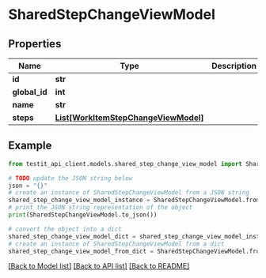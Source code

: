 # SharedStepChangeViewModel


## Properties

Name | Type | Description | Notes
------------ | ------------- | ------------- | -------------
**id** | **str** |  | 
**global_id** | **int** |  | 
**name** | **str** |  | 
**steps** | [**List[WorkItemStepChangeViewModel]**](WorkItemStepChangeViewModel.md) |  | 

## Example

```python
from testit_api_client.models.shared_step_change_view_model import SharedStepChangeViewModel

# TODO update the JSON string below
json = "{}"
# create an instance of SharedStepChangeViewModel from a JSON string
shared_step_change_view_model_instance = SharedStepChangeViewModel.from_json(json)
# print the JSON string representation of the object
print(SharedStepChangeViewModel.to_json())

# convert the object into a dict
shared_step_change_view_model_dict = shared_step_change_view_model_instance.to_dict()
# create an instance of SharedStepChangeViewModel from a dict
shared_step_change_view_model_from_dict = SharedStepChangeViewModel.from_dict(shared_step_change_view_model_dict)
```
[[Back to Model list]](../README.md#documentation-for-models) [[Back to API list]](../README.md#documentation-for-api-endpoints) [[Back to README]](../README.md)


